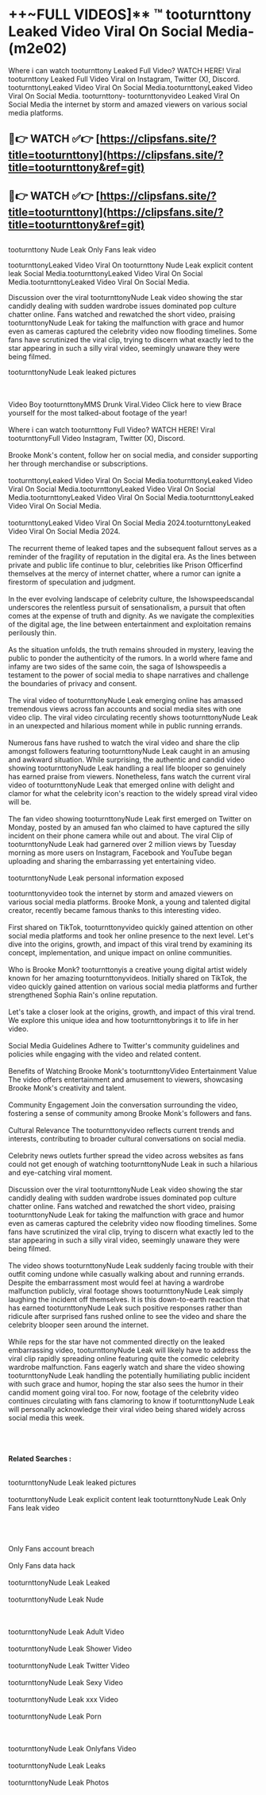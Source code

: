 #  ++~FULL VIDEOS]** ™ tooturnttony Leaked Video Viral On Social Media- (m2e02)

Where i can watch tooturnttony Leaked Full Video? WATCH HERE! Viral tooturnttony Leaked Full Video Viral on Instagram, Twitter (X), Discord.
tooturnttonyLeaked Video Viral On Social Media.tooturnttonyLeaked Video Viral On Social Media.
tooturnttony- tooturnttonyvideo Leaked Viral On Social Media the internet by storm and amazed viewers on various social media platforms.



## 🔴👉 WATCH ✅👉 [https://clipsfans.site/?title=tooturnttony](https://clipsfans.site/?title=tooturnttony&ref=git)


## 🔴👉 WATCH ✅👉 [https://clipsfans.site/?title=tooturnttony](https://clipsfans.site/?title=tooturnttony&ref=git)
##


tooturnttony Nude Leak Only Fans leak video 


tooturnttonyLeaked Video Viral On  tooturnttony Nude Leak explicit content leak Social Media.tooturnttonyLeaked Video Viral On Social Media.tooturnttonyLeaked Video Viral On Social Media.



Discussion over the viral tooturnttonyNude Leak video showing the star candidly dealing with sudden wardrobe issues dominated pop culture chatter online. Fans watched and rewatched the short video, praising tooturnttonyNude Leak for taking the malfunction with grace and humor even as cameras captured the celebrity video now flooding timelines. Some fans have scrutinized the viral clip, trying to discern what exactly led to the star appearing in such a silly viral video, seemingly unaware they were being filmed.


tooturnttonyNude Leak leaked pictures


  <br>

  <br>
Video Boy tooturnttonyMMS Drunk Viral.Video Click here to view Brace yourself for the most talked-about footage of the year!
<br><br>
Where i can watch tooturnttony Full Video? WATCH HERE! Viral tooturnttonyFull Video Instagram, Twitter (X), Discord.
<br><br>
Brooke Monk's content, follow her on social media, and consider supporting her through merchandise or subscriptions.
<br><br>
tooturnttonyLeaked Video Viral On Social Media.tooturnttonyLeaked Video Viral On Social Media.tooturnttonyLeaked Video Viral On Social Media.tooturnttonyLeaked Video Viral On Social Media.tooturnttonyLeaked Video Viral On Social Media.
<br><br>
tooturnttonyLeaked Video Viral On Social Media 2024.tooturnttonyLeaked Video Viral On Social Media 2024.
<br><br>
The recurrent theme of leaked tapes and the subsequent fallout serves as a reminder of the fragility of reputation in the digital era. As the lines between private and public life continue to blur, celebrities like Prison Officerfind themselves at the mercy of internet chatter, where a rumor can ignite a firestorm of speculation and judgment.
<br><br>
In the ever evolving landscape of celebrity culture, the Ishowspeedscandal underscores the relentless pursuit of sensationalism, a pursuit that often comes at the expense of truth and dignity. As we navigate the complexities of the digital age, the line between entertainment and exploitation remains perilously thin.
<br><br>
As the situation unfolds, the truth remains shrouded in mystery, leaving the public to ponder the authenticity of the rumors. In a world where fame and infamy are two sides of the same coin, the saga of Ishowspeedis a testament to the power of social media to shape narratives and challenge the boundaries of privacy and consent.
<br><br>
The viral video of tooturnttonyNude Leak emerging online has amassed tremendous views across fan accounts and social media sites with one video clip. The viral video circulating recently shows tooturnttonyNude Leak in an unexpected and hilarious moment while in public running errands.
<br><br>
Numerous fans have rushed to watch the viral video and share the clip amongst followers featuring tooturnttonyNude Leak caught in an amusing and awkward situation. While surprising, the authentic and candid video showing tooturnttonyNude Leak handling a real life blooper so genuinely has earned praise from viewers. Nonetheless, fans watch the current viral video of tooturnttonyNude Leak that emerged online with delight and clamor for what the celebrity icon's reaction to the widely spread viral video will be.
<br><br>
The fan video showing tooturnttonyNude Leak first emerged on Twitter on Monday, posted by an amused fan who claimed to have captured the silly incident on their phone camera while out and about. The viral Clip of tooturnttonyNude Leak had garnered over 2 million views by Tuesday morning as more users on Instagram, Facebook and YouTube began uploading and sharing the embarrassing yet entertaining video.
<br><br>
tooturnttonyNude Leak personal information exposed

tooturnttonyvideo took the internet by storm and amazed viewers on various social media platforms. Brooke Monk, a young and talented digital creator, recently became famous thanks to this interesting video.
<br><br>
First shared on TikTok, tooturnttonyvideo quickly gained attention on other social media platforms and took her online presence to the next level. Let's dive into the origins, growth, and impact of this viral trend by examining its concept, implementation, and unique impact on online communities.
<br><br>
Who is Brooke Monk? tooturnttonyis a creative young digital artist widely known for her amazing tooturnttonyvideos. Initially shared on TikTok, the video quickly gained attention on various social media platforms and further strengthened Sophia Rain's online reputation.
<br><br>
Let's take a closer look at the origins, growth, and impact of this viral trend. We explore this unique idea and how tooturnttonybrings it to life in her video.
<br><br>
Social Media Guidelines Adhere to Twitter's community guidelines and policies while engaging with the video and related content.
<br><br>
Benefits of Watching Brooke Monk's tooturnttonyVideo Entertainment Value The video offers entertainment and amusement to viewers, showcasing Brooke Monk's creativity and talent.
<br><br>
Community Engagement Join the conversation surrounding the video, fostering a sense of community among Brooke Monk's followers and fans.
<br><br>
Cultural Relevance The tooturnttonyvideo reflects current trends and interests, contributing to broader cultural conversations on social media.
<br><br>
Celebrity news outlets further spread the video across websites as fans could not get enough of watching tooturnttonyNude Leak in such a hilarious and eye-catching viral moment.
<br><br>
Discussion over the viral tooturnttonyNude Leak video showing the star candidly dealing with sudden wardrobe issues dominated pop culture chatter online. Fans watched and rewatched the short video, praising tooturnttonyNude Leak for taking the malfunction with grace and humor even as cameras captured the celebrity video now flooding timelines. Some fans have scrutinized the viral clip, trying to discern what exactly led to the star appearing in such a silly viral video, seemingly unaware they were being filmed.
<br><br>
The video shows tooturnttonyNude Leak suddenly facing trouble with their outfit coming undone while casually walking about and running errands. Despite the embarrassment most would feel at having a wardrobe malfunction publicly, viral footage shows tooturnttonyNude Leak simply laughing the incident off themselves. It is this down-to-earth reaction that has earned tooturnttonyNude Leak such positive responses rather than ridicule after surprised fans rushed online to see the video and share the celebrity blooper seen around the internet.
<br><br>
While reps for the star have not commented directly on the leaked embarrassing video, tooturnttonyNude Leak will likely have to address the viral clip rapidly spreading online featuring quite the comedic celebrity wardrobe malfunction. Fans eagerly watch and share the video showing tooturnttonyNude Leak handling the potentially humiliating public incident with such grace and humor, hoping the star also sees the humor in their candid moment going viral too. For now, footage of the celebrity video continues circulating with fans clamoring to know if tooturnttonyNude Leak will personally acknowledge their viral video being shared widely across social media this week.
<br><br>

<br><br>
<strong>Related Searches :</strong>
<br><br>

tooturnttonyNude Leak leaked pictures
<br><br>
tooturnttonyNude Leak explicit content leak
tooturnttonyNude Leak Only Fans leak video
<br><br>

<br><br>
Only Fans account breach
<br><br>
Only Fans data hack
<br><br>
tooturnttonyNude Leak Leaked
<br><br>
tooturnttonyNude Leak Nude

<br><br>
tooturnttonyNude Leak Adult Video
<br><br>
tooturnttonyNude Leak Shower Video
<br><br>
tooturnttonyNude Leak Twitter Video
<br><br>
tooturnttonyNude Leak Sexy Video
<br><br>
tooturnttonyNude Leak xxx Video
<br><br>
tooturnttonyNude Leak Porn

<br><br>
tooturnttonyNude Leak Onlyfans Video
<br><br>
tooturnttonyNude Leak Leaks
<br><br>
tooturnttonyNude Leak Photos